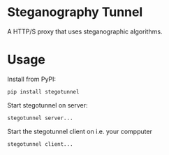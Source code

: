 # Steganography Tunnel

A HTTP/S proxy that uses steganographic algorithms.


# Usage

Install from PyPI:
```bash
pip install stegotunnel
```

Start stegotunnel on server:
```bash
stegotunnel server...
```

Start the stegotunnel client on i.e. your compputer
```bash
stegotunnel client...
```
